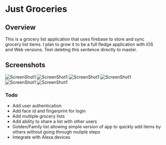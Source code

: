 # Just Groceries

## Overview

This is a grocery list application that uses firebase to store and sync grocery list items.  I plan to grow it to be a full fledge application with iOS and Web versions.  Test deleting this sentence directly to master.

## Screenshots

![ScreenShot1](JustGroceries/images/IMG_0765.jpg)
![ScreenShot1](JustGroceries/images/IMG_0766.jpg)
![ScreenShot1](JustGroceries/images/IMG_0767.jpg)
![ScreenShot1](JustGroceries/images/IMG_0768.jpg)
![ScreenShot1](JustGroceries/images/IMG_0769.jpg)
![ScreenShot1](JustGroceries/images/IMG_0770.jpg)

### Todo
* Add user authentication
* Add face id and fingerprint for login
* Add multiple grocery lists
* Add ability to share a list with other users
* Golden/Family list allowing simple version of app to quickly add items by others without going through muliple steps
* Integrate with Alexa devices
